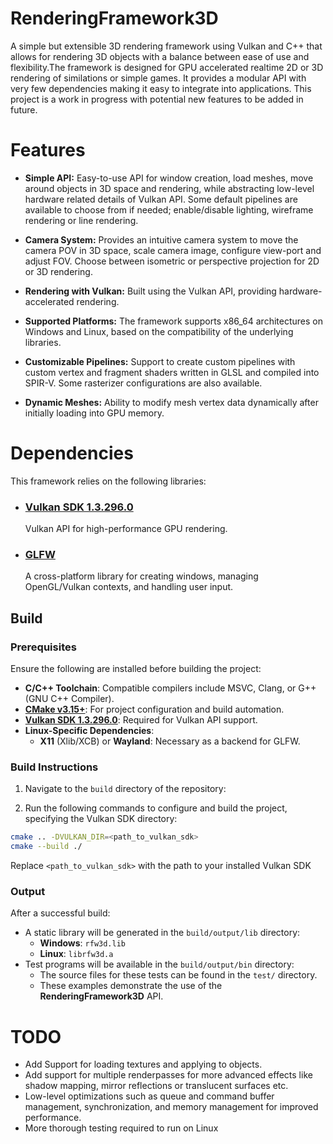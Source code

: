 # RenderingFramework3D
A simple but extensible 3D rendering framework using Vulkan and C++ that allows for rendering 3D objects with a balance between ease of use and flexibility.The framework is designed for GPU accelerated realtime 2D or 3D rendering of similations or simple games. It provides a modular API with very few dependencies making it easy to integrate into applications. This project is a work in progress with potential new features to be added in future.

# Features
- __Simple API:__ Easy-to-use API for window creation, load meshes, move around objects in 3D space and rendering, while abstracting low-level hardware related details of Vulkan API. Some default pipelines are available to choose from if needed; enable/disable lighting, wireframe rendering or line rendering.

- __Camera System:__ Provides an intuitive camera system to move the camera POV in 3D space, scale camera image, configure view-port and adjust FOV. Choose between isometric or perspective projection for 2D or 3D rendering.

- __Rendering with Vulkan:__ Built using the Vulkan API, providing hardware-accelerated rendering.

- **Supported Platforms:** The framework supports x86_64 architectures on Windows and Linux, based on the compatibility of the underlying libraries.


- __Customizable Pipelines:__ Support to create custom pipelines with custom vertex and fragment shaders written in GLSL and compiled into SPIR-V. Some rasterizer configurations are also available.

- __Dynamic Meshes:__ Ability to modify mesh vertex data dynamically after initially loading into GPU memory.


# Dependencies

This framework relies on the following libraries:

- ### [Vulkan SDK 1.3.296.0](https://vulkan.lunarg.com/)

    Vulkan API for high-performance GPU rendering.

- ### [GLFW](https://www.glfw.org/)

    A cross-platform library for creating windows, managing OpenGL/Vulkan contexts, and handling user input.


## Build

### Prerequisites
Ensure the following are installed before building the project:
- **C/C++ Toolchain**: Compatible compilers include MSVC, Clang, or  G++ (GNU C++ Compiler).
- **[CMake v3.15+](https://cmake.org/download/)**: For project configuration and build automation.
- **[Vulkan SDK 1.3.296.0](https://vulkan.lunarg.com/)**: Required for Vulkan API support.
- **Linux-Specific Dependencies**:
  - **X11** (Xlib/XCB) or **Wayland**: Necessary as a backend for GLFW.


### Build Instructions

1. Navigate to the `build` directory of the repository:

2. Run the following commands to configure and build the project, specifying the Vulkan SDK directory:

```bash
cmake .. -DVULKAN_DIR=<path_to_vulkan_sdk>
cmake --build ./
```
Replace `<path_to_vulkan_sdk>` with the path to your installed Vulkan SDK

### Output

After a successful build:
- A static library will be generated in the `build/output/lib` directory:
  - **Windows**: `rfw3d.lib`
  - **Linux**: `librfw3d.a`
- Test programs will be available in the `build/output/bin` directory:
  - The source files for these tests can be found in the `test/` directory.
  - These examples demonstrate the use of the **RenderingFramework3D** API.


# TODO
- Add Support for loading textures and applying to objects.
- Add support for multiple renderpasses for more advanced effects like shadow mapping, mirror reflections or translucent surfaces etc.
- Low-level optimizations such as queue and command buffer management, synchronization, and memory management for improved performance.
- More thorough testing required to run on Linux